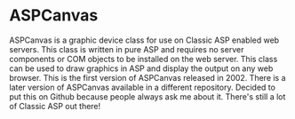 # ASPCanvas
ASPCanvas is a graphic device class for use on Classic ASP enabled web servers. This class is written in pure ASP and requires no server components or COM objects to be installed on the  web server. This class can be used to draw graphics in ASP and display the output on any web browser. This is the first version of ASPCanvas released in 2002. There is a later version of ASPCanvas available in a different repository. Decided to put this on Github because people always ask me about it. There's still a lot of Classic ASP out there!
